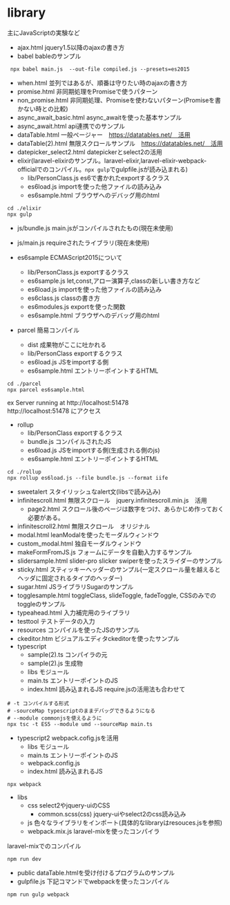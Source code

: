 # library
主にJavaScriptの実験など

- ajax.html jquery1.5以降のajaxの書き方
- babel bableのサンプル
```
 npx babel main.js  --out-file compiled.js --presets=es2015
```
- when.html 並列ではあるが、順番は守りたい時のajaxの書き方
- promise.html 非同期処理をPromiseで使うパターン
- non_promise.html 非同期処理、Promiseを使わないパターン(Promiseを書かない時との比較)
- async_await_basic.html async_awaitを使った基本サンプル
- async_await.html api連携でのサンプル
- dataTable.html 一般ページャー　https://datatables.net/　活用
- dataTable(2).html 無限スクロールサンプル　https://datatables.net/　活用
- datepicker_select2.html datepickerとselect2の活用
- elixir(laravel-elixirのサンプル。laravel-elixir,laravel-elixir-webpack-officialでのコンパイル。```npx gulp```でgulpfile.jsが読み込まれる)
    - lib/PersonClass.js es6で書かれたexportするクラス
    - es6load.js importを使った他ファイルの読み込み
    - es6sample.html ブラウザへのデバッグ用のhtml
```
cd ./elixir
npx gulp
```

- js/bundle.js main.jsがコンパイルされたもの(現在未使用)
- js/main.js requireされたライブラリ(現在未使用)
- es6sample ECMAScript2015について
    - lib/PersonClass.js exportするクラス
    - es6sample.js let,const,アロー演算子,classの新しい書き方など
    - es6load.js importを使った他ファイルの読み込み
    - es6class.js classの書き方
    - es6modules.js exportを使った関数
    - es6sample.html ブラウザへのデバッグ用のhtml

- parcel 簡易コンパイル
    - dist 成果物がここに吐かれる
    - lib/PersonClass exportするクラス
    - es6load.js JSをimportする側
    - es6sample.html エントリーポイントするHTML


```
cd ./parcel
npx parcel es6sample.html
```
ex Server running at http://localhost:51478<br>
http://localhost:51478 にアクセス

- rollup
    - lib/PersonClass exportするクラス
    - bundle.js コンパイルされたJS
    - es6load.js JSをimportする側(生成される側のjs)
    - es6sample.html エントリーポイントするHTML
```
cd ./rollup
npx rollup es6load.js --file bundle.js --format iife
```

- sweetalert スタイリッシュなalert文(libsで読み込み)
- infinitescroll.html 無限スクロール　jquery.infinitescroll.min.js　活用
    - page2.html スクロール後のページは数字をつけ、あらかじめ作っておく必要がある。
- infinitescroll2.html 無限スクロール　オリジナル
- modal.html leanModalを使ったモーダルウィンドウ
- custom_modal.html 独自モーダルウィンドウ
- makeFormFromJS.js フォームにデータを自動入力するサンプル
- slidersample.html slider-pro slicker swiperを使ったスライダーのサンプル
- sticky.html スティッキーヘッダーのサンプル(一定スクロール量を越えるとヘッダに固定されるタイプのヘッダー)
- sugar.html JSライブラリSugarのサンプル
- togglesample.html toggleClass, slideToggle, fadeToggle, CSSのみでのtoggleのサンプル
- typeahead.html 入力補完用のライブラリ
- testtool テストデータの入力
- resources コンパイルを使ったJSのサンプル
- ckeditor.htm ビジュアルエディタckeditorを使ったサンプル
- typescript
    - sample(2).ts コンパイラの元
    - sample(2).js 生成物
    - libs モジュール
    - main.ts エントリーポイントのJS
    - index.html 読み込まれるJS require.jsの活用法も合わせて
```
# -t コンパイルする形式
# -sourceMap typescriptのままデバッグできるようになる
# --module commonjsを使えるように
npx tsc -t ES5 --module umd --sourceMap main.ts

```

- typescript2 webpack.cofig.jsを活用
    - libs モジュール
    - main.ts エントリーポイントのJS
    - webpack.config.js
    - index.html 読み込まれるJS
```
npx webpack

```    

- libs
    - css select2やjquery-uiのCSS
        - common.scss(css) jquery-uiやselect2のcss読み込み
    - js  色々なライブラリをインポート(具体的なlibraryはresouces.jsを参照)
    - webpack.mix.js laravel-mixを使ったコンパイラ

laravel-mixでのコンパイル
```
npm run dev
```


- public dataTable.htmlを受け付けるプログラムのサンプル
- gulpfile.js 下記コマンドでwebpackを使ったコンパイル　
```
npm run gulp webpack
```
